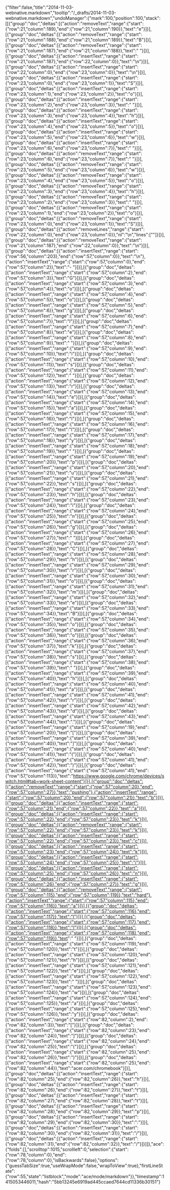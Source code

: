 {"filter":false,"title":"2014-11-03-webnative.markdown","tooltip":"/_drafts/2014-11-03-webnative.markdown","undoManager":{"mark":100,"position":100,"stack":[[{"group":"doc","deltas":[{"action":"removeText","range":{"start":{"row":21,"column":189},"end":{"row":21,"column":190}},"text":"e"}]}],[{"group":"doc","deltas":[{"action":"removeText","range":{"start":{"row":21,"column":188},"end":{"row":21,"column":189}},"text":"B"}]}],[{"group":"doc","deltas":[{"action":"removeText","range":{"start":{"row":21,"column":187},"end":{"row":21,"column":188}},"text":" "}]}],[{"group":"doc","deltas":[{"action":"insertText","range":{"start":{"row":21,"column":187},"end":{"row":22,"column":0}},"text":"\n"}]}],[{"group":"doc","deltas":[{"action":"insertText","range":{"start":{"row":22,"column":0},"end":{"row":23,"column":0}},"text":"\n"}]}],[{"group":"doc","deltas":[{"action":"insertText","range":{"start":{"row":23,"column":0},"end":{"row":23,"column":1}},"text":"S"}]}],[{"group":"doc","deltas":[{"action":"insertText","range":{"start":{"row":23,"column":1},"end":{"row":23,"column":2}},"text":"o"}]}],[{"group":"doc","deltas":[{"action":"insertText","range":{"start":{"row":23,"column":2},"end":{"row":23,"column":3}},"text":" "}]}],[{"group":"doc","deltas":[{"action":"insertText","range":{"start":{"row":23,"column":3},"end":{"row":23,"column":4}},"text":"h"}]}],[{"group":"doc","deltas":[{"action":"insertText","range":{"start":{"row":23,"column":4},"end":{"row":23,"column":5}},"text":"o"}]}],[{"group":"doc","deltas":[{"action":"insertText","range":{"start":{"row":23,"column":5},"end":{"row":23,"column":6}},"text":"w"}]}],[{"group":"doc","deltas":[{"action":"insertText","range":{"start":{"row":23,"column":6},"end":{"row":23,"column":7}},"text":" "}]}],[{"group":"doc","deltas":[{"action":"removeText","range":{"start":{"row":23,"column":6},"end":{"row":23,"column":7}},"text":" "}]}],[{"group":"doc","deltas":[{"action":"removeText","range":{"start":{"row":23,"column":5},"end":{"row":23,"column":6}},"text":"w"}]}],[{"group":"doc","deltas":[{"action":"removeText","range":{"start":{"row":23,"column":4},"end":{"row":23,"column":5}},"text":"o"}]}],[{"group":"doc","deltas":[{"action":"removeText","range":{"start":{"row":23,"column":3},"end":{"row":23,"column":4}},"text":"h"}]}],[{"group":"doc","deltas":[{"action":"removeText","range":{"start":{"row":23,"column":2},"end":{"row":23,"column":3}},"text":" "}]}],[{"group":"doc","deltas":[{"action":"removeText","range":{"start":{"row":23,"column":1},"end":{"row":23,"column":2}},"text":"o"}]}],[{"group":"doc","deltas":[{"action":"removeText","range":{"start":{"row":23,"column":0},"end":{"row":23,"column":1}},"text":"S"}]}],[{"group":"doc","deltas":[{"action":"removeLines","range":{"start":{"row":22,"column":0},"end":{"row":23,"column":0}},"nl":"\n","lines":[""]}]}],[{"group":"doc","deltas":[{"action":"removeText","range":{"start":{"row":21,"column":187},"end":{"row":22,"column":0}},"text":"\n"}]}],[{"group":"doc","deltas":[{"action":"insertText","range":{"start":{"row":56,"column":203},"end":{"row":57,"column":0}},"text":"\n"},{"action":"insertText","range":{"start":{"row":57,"column":0},"end":{"row":57,"column":2}},"text":"- "}]}],[{"group":"doc","deltas":[{"action":"insertText","range":{"start":{"row":57,"column":2},"end":{"row":57,"column":3}},"text":"G"}]}],[{"group":"doc","deltas":[{"action":"insertText","range":{"start":{"row":57,"column":3},"end":{"row":57,"column":4}},"text":"o"}]}],[{"group":"doc","deltas":[{"action":"insertText","range":{"start":{"row":57,"column":4},"end":{"row":57,"column":5}},"text":"o"}]}],[{"group":"doc","deltas":[{"action":"insertText","range":{"start":{"row":57,"column":5},"end":{"row":57,"column":6}},"text":"g"}]}],[{"group":"doc","deltas":[{"action":"insertText","range":{"start":{"row":57,"column":6},"end":{"row":57,"column":7}},"text":"l"}]}],[{"group":"doc","deltas":[{"action":"insertText","range":{"start":{"row":57,"column":7},"end":{"row":57,"column":8}},"text":"e"}]}],[{"group":"doc","deltas":[{"action":"insertText","range":{"start":{"row":57,"column":8},"end":{"row":57,"column":9}},"text":" "}]}],[{"group":"doc","deltas":[{"action":"insertText","range":{"start":{"row":57,"column":9},"end":{"row":57,"column":10}},"text":"i"}]}],[{"group":"doc","deltas":[{"action":"insertText","range":{"start":{"row":57,"column":10},"end":{"row":57,"column":11}},"text":"s"}]}],[{"group":"doc","deltas":[{"action":"insertText","range":{"start":{"row":57,"column":11},"end":{"row":57,"column":12}},"text":" "}]}],[{"group":"doc","deltas":[{"action":"insertText","range":{"start":{"row":57,"column":12},"end":{"row":57,"column":13}},"text":"r"}]}],[{"group":"doc","deltas":[{"action":"insertText","range":{"start":{"row":57,"column":13},"end":{"row":57,"column":14}},"text":"e"}]}],[{"group":"doc","deltas":[{"action":"insertText","range":{"start":{"row":57,"column":14},"end":{"row":57,"column":15}},"text":"a"}]}],[{"group":"doc","deltas":[{"action":"insertText","range":{"start":{"row":57,"column":15},"end":{"row":57,"column":16}},"text":"l"}]}],[{"group":"doc","deltas":[{"action":"insertText","range":{"start":{"row":57,"column":16},"end":{"row":57,"column":17}},"text":"l"}]}],[{"group":"doc","deltas":[{"action":"insertText","range":{"start":{"row":57,"column":17},"end":{"row":57,"column":18}},"text":"y"}]}],[{"group":"doc","deltas":[{"action":"insertText","range":{"start":{"row":57,"column":18},"end":{"row":57,"column":19}},"text":" "}]}],[{"group":"doc","deltas":[{"action":"insertText","range":{"start":{"row":57,"column":19},"end":{"row":57,"column":20}},"text":"p"}]}],[{"group":"doc","deltas":[{"action":"insertText","range":{"start":{"row":57,"column":20},"end":{"row":57,"column":21}},"text":"u"}]}],[{"group":"doc","deltas":[{"action":"insertText","range":{"start":{"row":57,"column":21},"end":{"row":57,"column":22}},"text":"s"}]}],[{"group":"doc","deltas":[{"action":"insertText","range":{"start":{"row":57,"column":22},"end":{"row":57,"column":23}},"text":"h"}]}],[{"group":"doc","deltas":[{"action":"insertText","range":{"start":{"row":57,"column":23},"end":{"row":57,"column":24}},"text":"i"}]}],[{"group":"doc","deltas":[{"action":"insertText","range":{"start":{"row":57,"column":24},"end":{"row":57,"column":25}},"text":"n"}]}],[{"group":"doc","deltas":[{"action":"insertText","range":{"start":{"row":57,"column":25},"end":{"row":57,"column":26}},"text":"g"}]}],[{"group":"doc","deltas":[{"action":"insertText","range":{"start":{"row":57,"column":26},"end":{"row":57,"column":27}},"text":" "}]}],[{"group":"doc","deltas":[{"action":"insertText","range":{"start":{"row":57,"column":27},"end":{"row":57,"column":28}},"text":"C"}]}],[{"group":"doc","deltas":[{"action":"insertText","range":{"start":{"row":57,"column":28},"end":{"row":57,"column":29}},"text":"h"}]}],[{"group":"doc","deltas":[{"action":"insertText","range":{"start":{"row":57,"column":29},"end":{"row":57,"column":30}},"text":"r"}]}],[{"group":"doc","deltas":[{"action":"insertText","range":{"start":{"row":57,"column":30},"end":{"row":57,"column":31}},"text":"o"}]}],[{"group":"doc","deltas":[{"action":"insertText","range":{"start":{"row":57,"column":31},"end":{"row":57,"column":32}},"text":"m"}]}],[{"group":"doc","deltas":[{"action":"insertText","range":{"start":{"row":57,"column":32},"end":{"row":57,"column":33}},"text":"e"}]}],[{"group":"doc","deltas":[{"action":"insertText","range":{"start":{"row":57,"column":33},"end":{"row":57,"column":34}},"text":"B"}]}],[{"group":"doc","deltas":[{"action":"insertText","range":{"start":{"row":57,"column":34},"end":{"row":57,"column":35}},"text":"o"}]}],[{"group":"doc","deltas":[{"action":"insertText","range":{"start":{"row":57,"column":35},"end":{"row":57,"column":36}},"text":"o"}]}],[{"group":"doc","deltas":[{"action":"insertText","range":{"start":{"row":57,"column":36},"end":{"row":57,"column":37}},"text":"k"}]}],[{"group":"doc","deltas":[{"action":"insertText","range":{"start":{"row":57,"column":37},"end":{"row":57,"column":38}},"text":"s"}]}],[{"group":"doc","deltas":[{"action":"insertText","range":{"start":{"row":57,"column":38},"end":{"row":57,"column":39}},"text":" "}]}],[{"group":"doc","deltas":[{"action":"insertText","range":{"start":{"row":57,"column":39},"end":{"row":57,"column":40}},"text":"h"}]}],[{"group":"doc","deltas":[{"action":"insertText","range":{"start":{"row":57,"column":40},"end":{"row":57,"column":41}},"text":"a"}]}],[{"group":"doc","deltas":[{"action":"insertText","range":{"start":{"row":57,"column":41},"end":{"row":57,"column":42}},"text":"r"}]}],[{"group":"doc","deltas":[{"action":"insertText","range":{"start":{"row":57,"column":42},"end":{"row":57,"column":43}},"text":"d"}]}],[{"group":"doc","deltas":[{"action":"insertText","range":{"start":{"row":57,"column":43},"end":{"row":57,"column":44}},"text":"."}]}],[{"group":"doc","deltas":[{"action":"insertText","range":{"start":{"row":57,"column":19},"end":{"row":57,"column":20}},"text":"["}]}],[{"group":"doc","deltas":[{"action":"insertText","range":{"start":{"row":57,"column":39},"end":{"row":57,"column":40}},"text":"]"}]}],[{"group":"doc","deltas":[{"action":"insertText","range":{"start":{"row":57,"column":40},"end":{"row":57,"column":41}},"text":"("}]}],[{"group":"doc","deltas":[{"action":"insertText","range":{"start":{"row":57,"column":41},"end":{"row":57,"column":42}},"text":")"}]}],[{"group":"doc","deltas":[{"action":"insertText","range":{"start":{"row":57,"column":41},"end":{"row":57,"column":113}},"text":"https://www.google.com/chrome/devices/switch.html#tab=work-sheet-content"}]}],[{"group":"doc","deltas":[{"action":"removeText","range":{"start":{"row":57,"column":20},"end":{"row":57,"column":27}},"text":"pushing"},{"action":"insertText","range":{"start":{"row":57,"column":20},"end":{"row":57,"column":21}},"text":"b"}]}],[{"group":"doc","deltas":[{"action":"insertText","range":{"start":{"row":57,"column":21},"end":{"row":57,"column":22}},"text":"a"}]}],[{"group":"doc","deltas":[{"action":"insertText","range":{"start":{"row":57,"column":22},"end":{"row":57,"column":23}},"text":"k"}]}],[{"group":"doc","deltas":[{"action":"removeText","range":{"start":{"row":57,"column":22},"end":{"row":57,"column":23}},"text":"k"}]}],[{"group":"doc","deltas":[{"action":"insertText","range":{"start":{"row":57,"column":22},"end":{"row":57,"column":23}},"text":"c"}]}],[{"group":"doc","deltas":[{"action":"insertText","range":{"start":{"row":57,"column":23},"end":{"row":57,"column":24}},"text":"k"}]}],[{"group":"doc","deltas":[{"action":"insertText","range":{"start":{"row":57,"column":24},"end":{"row":57,"column":25}},"text":"i"}]}],[{"group":"doc","deltas":[{"action":"insertText","range":{"start":{"row":57,"column":25},"end":{"row":57,"column":26}},"text":"n"}]}],[{"group":"doc","deltas":[{"action":"insertText","range":{"start":{"row":57,"column":26},"end":{"row":57,"column":27}},"text":"g"}]}],[{"group":"doc","deltas":[{"action":"removeText","range":{"start":{"row":57,"column":115},"end":{"row":57,"column":119}},"text":"hard"},{"action":"insertText","range":{"start":{"row":57,"column":115},"end":{"row":57,"column":116}},"text":"a"}]}],[{"group":"doc","deltas":[{"action":"insertText","range":{"start":{"row":57,"column":116},"end":{"row":57,"column":117}},"text":"l"}]}],[{"group":"doc","deltas":[{"action":"insertText","range":{"start":{"row":57,"column":117},"end":{"row":57,"column":118}},"text":"l"}]}],[{"group":"doc","deltas":[{"action":"insertText","range":{"start":{"row":57,"column":118},"end":{"row":57,"column":119}},"text":" "}]}],[{"group":"doc","deltas":[{"action":"insertText","range":{"start":{"row":57,"column":119},"end":{"row":57,"column":120}},"text":"t"}]}],[{"group":"doc","deltas":[{"action":"insertText","range":{"start":{"row":57,"column":120},"end":{"row":57,"column":121}},"text":"h"}]}],[{"group":"doc","deltas":[{"action":"insertText","range":{"start":{"row":57,"column":121},"end":{"row":57,"column":122}},"text":"e"}]}],[{"group":"doc","deltas":[{"action":"insertText","range":{"start":{"row":57,"column":122},"end":{"row":57,"column":123}},"text":" "}]}],[{"group":"doc","deltas":[{"action":"insertText","range":{"start":{"row":57,"column":123},"end":{"row":57,"column":124}},"text":"w"}]}],[{"group":"doc","deltas":[{"action":"insertText","range":{"start":{"row":57,"column":124},"end":{"row":57,"column":125}},"text":"a"}]}],[{"group":"doc","deltas":[{"action":"insertText","range":{"start":{"row":57,"column":125},"end":{"row":57,"column":126}},"text":"y"}]}],[{"group":"doc","deltas":[{"action":"insertText","range":{"start":{"row":82,"column":2},"end":{"row":82,"column":3}},"text":"["}]}],[{"group":"doc","deltas":[{"action":"insertText","range":{"start":{"row":82,"column":23},"end":{"row":82,"column":24}},"text":"]"}]}],[{"group":"doc","deltas":[{"action":"insertText","range":{"start":{"row":82,"column":24},"end":{"row":82,"column":25}},"text":"("}]}],[{"group":"doc","deltas":[{"action":"insertText","range":{"start":{"row":82,"column":25},"end":{"row":82,"column":26}},"text":")"}]}],[{"group":"doc","deltas":[{"action":"insertText","range":{"start":{"row":82,"column":25},"end":{"row":82,"column":44}},"text":"acer.com/chromebook"}]}],[{"group":"doc","deltas":[{"action":"insertText","range":{"start":{"row":82,"column":25},"end":{"row":82,"column":26}},"text":"h"}]}],[{"group":"doc","deltas":[{"action":"insertText","range":{"start":{"row":82,"column":26},"end":{"row":82,"column":27}},"text":"t"}]}],[{"group":"doc","deltas":[{"action":"insertText","range":{"start":{"row":82,"column":27},"end":{"row":82,"column":28}},"text":"t"}]}],[{"group":"doc","deltas":[{"action":"insertText","range":{"start":{"row":82,"column":28},"end":{"row":82,"column":29}},"text":"p"}]}],[{"group":"doc","deltas":[{"action":"insertText","range":{"start":{"row":82,"column":29},"end":{"row":82,"column":30}},"text":":"}]}],[{"group":"doc","deltas":[{"action":"insertText","range":{"start":{"row":82,"column":30},"end":{"row":82,"column":31}},"text":"/"}]}],[{"group":"doc","deltas":[{"action":"insertText","range":{"start":{"row":82,"column":31},"end":{"row":82,"column":32}},"text":"/"}]}]]},"ace":{"folds":[],"scrolltop":1015,"scrollleft":0,"selection":{"start":{"row":78,"column":0},"end":{"row":78,"column":0},"isBackwards":false},"options":{"guessTabSize":true,"useWrapMode":false,"wrapToView":true},"firstLineState":{"row":55,"state":"listblock","mode":"ace/mode/markdown"}},"timestamp":1415053446011,"hash":"5bb13245e6919ad445ccaed7644cd11336b30151"}